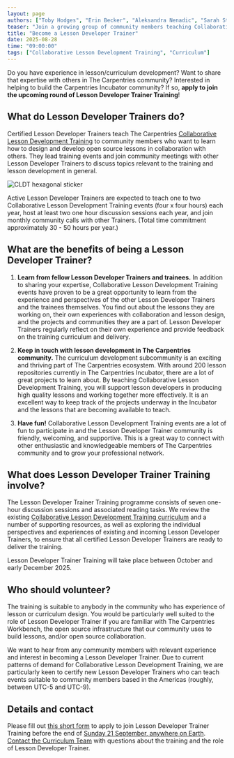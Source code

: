 ```yaml
---  
layout: page  
authors: ["Toby Hodges", "Erin Becker", "Aleksandra Nenadic", "Sarah Stevens"]  
teaser: "Join a growing group of community members teaching Collaborative Lesson Development Training."  
title: "Become a Lesson Developer Trainer"  
date: 2025-08-28  
time: "09:00:00"  
tags: ["Collaborative Lesson Development Training", "Curriculum"]  
---
```


Do you have experience in lesson/curriculum development? Want to share that expertise with others in The Carpentries community? Interested in helping to build the Carpentries Incubator community? If so, **apply to join the upcoming round of Lesson Developer Trainer Training**!

## What do Lesson Developer Trainers do?

Certified Lesson Developer Trainers teach The Carpentries [Collaborative Lesson Development Training](https://carpentries.org/lesson-development/) to community members who want to learn how to design and develop open source lessons in collaboration with others. They lead training events and join community meetings with other Lesson Developer Trainers to discuss topics relevant to the training and lesson development in general.

![CLDT hexagonal sticker](/blog/2025/08/CLDT-hex-sticker.png)

Active Lesson Developer Trainers are expected to teach one to two Collaborative Lesson Development Training events (four x four hours) each year, host at least two one hour discussion sessions each year, and join monthly community calls with other Trainers. (Total time commitment approximately 30 - 50 hours per year.)

## What are the benefits of being a Lesson Developer Trainer?

1. **Learn from fellow Lesson Developer Trainers and trainees.** In addition to sharing your expertise, Collaborative Lesson Development Training events have proven to be a great opportunity to learn from the experience and perspectives of the other Lesson Developer Trainers and the trainees themselves. You find out about the lessons they are working on, their own experiences with collaboration and lesson design, and the projects and communities they are a part of. Lesson Developer Trainers regularly reflect on their own experience and provide feedback on the training curriculum and delivery.  

2. **Keep in touch with lesson development in The Carpentries community.** The curriculum development subcommunity is an exciting and thriving part of The Carpentries ecosystem. With around 200 lesson repositories currently in The Carpentries Incubator, there are a lot of great projects to learn about. By teaching Collaborative Lesson Development Training, you will support lesson developers in producing high quality lessons and working together more effectively. It is an excellent way to keep track of the projects underway in the Incubator and the lessons that are becoming available to teach. 

3. **Have fun!** Collaborative Lesson Development Training events are a lot of fun to participate in and the Lesson Developer Trainer community is friendly, welcoming, and supportive. This is a great way to connect with other enthusiastic and knowledgeable members of The Carpentries community and to grow your professional network.

## What does Lesson Developer Trainer Training involve?

The Lesson Developer Trainer Training programme consists of seven one-hour discussion sessions and associated reading tasks. We review the existing [Collaborative Lesson Development Training curriculum](https://carpentries.github.io/lesson-development-training/) and a number of supporting resources, as well as exploring the individual perspectives and experiences of existing and incoming Lesson Developer Trainers, to ensure that all certified Lesson Developer Trainers are ready to deliver the training.

Lesson Developer Trainer Training will take place between October and early December 2025.

## Who should volunteer?

The training is suitable to anybody in the community who has experience of lesson or curriculum design. You would be particularly well suited to the role of Lesson Developer Trainer if you are familiar with The Carpentries Workbench, the open source infrastructure that our community uses to build lessons, and/or open source collaboration.

We want to hear from any community members with relevant experience and interest in becoming a Lesson Developer Trainer. Due to current patterns of demand for Collaborative Lesson Development Training, we are particularly keen to certify new Lesson Developer Trainers who can teach events suitable to community members based in the Americas (roughly, between UTC-5 and UTC-9). 

## Details and contact

Please fill out [this short form](https://forms.gle/NzDJrXYyKTy7mTEV6) to apply to join Lesson Developer Trainer Training before the end of [Sunday 21 September, anywhere on Earth](https://www.timeanddate.com/worldclock/fixedtime.html?msg=Deadline%3A+apply+to+join+Lesson+Developer+Trainer+Training&iso=20250921T235959&p1=3926). [Contact the Curriculum Team](mailto:curriculum@carpentries.org) with questions about the training and the role of Lesson Developer Trainer.